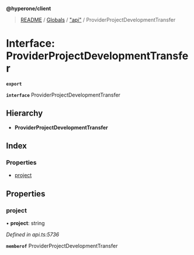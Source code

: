 **@hyperone/client**

> [README](../README.md) / [Globals](../globals.md) / ["api"](../modules/_api_.md) / ProviderProjectDevelopmentTransfer

# Interface: ProviderProjectDevelopmentTransfer

**`export`** 

**`interface`** ProviderProjectDevelopmentTransfer

## Hierarchy

* **ProviderProjectDevelopmentTransfer**

## Index

### Properties

* [project](_api_.providerprojectdevelopmenttransfer.md#project)

## Properties

### project

•  **project**: string

*Defined in api.ts:5736*

**`memberof`** ProviderProjectDevelopmentTransfer
